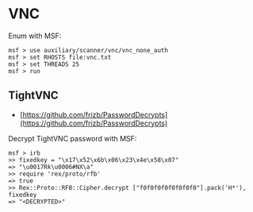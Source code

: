 # VNC

Enum with MSF:

```text
msf > use auxiliary/scanner/vnc/vnc_none_auth
msf > set RHOSTS file:vnc.txt
msf > set THREADS 25
msf > run
```

## TightVNC

* [https://github.com/frizb/PasswordDecrypts](https://github.com/frizb/PasswordDecrypts)

Decrypt TightVNC password with MSF:

```text
msf > irb
>> fixedkey = "\x17\x52\x6b\x06\x23\x4e\x58\x07"
=> "\u0017Rk\u0006#NX\a"
>> require 'rex/proto/rfb'
=> true
>> Rex::Proto::RFB::Cipher.decrypt ["f0f0f0f0f0f0f0f0"].pack('H*'), fixedkey
=> "<DECRYPTED>"
```

